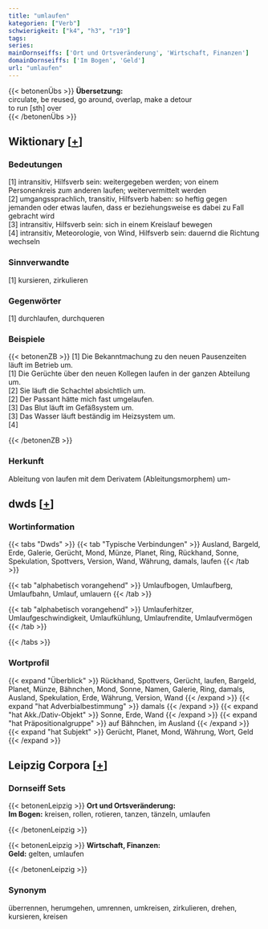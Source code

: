 ```yaml
---
title: "umlaufen"
kategorien: ["Verb"]
schwierigkeit: ["k4", "h3", "r19"]
tags:
series:
mainDornseiffs: ['Ort und Ortsveränderung', 'Wirtschaft, Finanzen']
domainDornseiffs: ['Im Bogen', 'Geld']
url: "umlaufen"
---
```


{{< betonenÜbs >}}
**Übersetzung:**  
circulate, be reused, go around, overlap, make a detour  
to run  [sth] over  
{{< /betonenÜbs >}}

## Wiktionary [[+](https://de.wiktionary.org/wiki/umlaufen)]

### Bedeutungen
[1] intransitiv, Hilfsverb sein: weitergegeben werden; von einem Personenkreis zum anderen laufen; weitervermittelt werden  
[2] umgangssprachlich, transitiv, Hilfsverb haben: so heftig gegen jemanden oder etwas laufen, dass er beziehungsweise es dabei zu Fall gebracht wird  
[3] intransitiv, Hilfsverb sein: sich in einem Kreislauf bewegen  
[4] intransitiv, Meteorologie, von Wind, Hilfsverb sein: dauernd die Richtung wechseln  

### Sinnverwandte
[1] kursieren, zirkulieren  

### Gegenwörter
[1] durchlaufen, durchqueren  

### Beispiele
{{< betonenZB >}}
[1] Die Bekanntmachung zu den neuen Pausenzeiten läuft im Betrieb um.  
[1] Die Gerüchte über den neuen Kollegen laufen in der ganzen Abteilung um.  
[2] Sie läuft die Schachtel  absichtlich um.  
[2] Der Passant hätte mich fast umgelaufen.  
[3] Das Blut läuft im Gefäßsystem um.  
[3] Das Wasser läuft beständig im Heizsystem um.  
[4]  

{{< /betonenZB >}}
### Herkunft
Ableitung von laufen mit dem Derivatem (Ableitungsmorphem) um-  



## dwds [[+](https://www.dwds.de/wb/umlaufen)]

### Wortinformation
{{< tabs "Dwds" >}}
{{< tab "Typische Verbindungen" >}}
Ausland, Bargeld, Erde, Galerie, Gerücht, Mond, Münze, Planet, Ring, Rückhand, Sonne, Spekulation, Spottvers, Version, Wand, Währung, damals, laufen
{{< /tab >}}

{{< tab "alphabetisch vorangehend" >}}
Umlaufbogen, Umlaufberg, Umlaufbahn, Umlauf, umlauern
{{< /tab >}}

{{< tab "alphabetisch vorangehend" >}}
Umlauferhitzer, Umlaufgeschwindigkeit, Umlaufkühlung, Umlaufrendite, Umlaufvermögen
{{< /tab >}}

{{< /tabs >}}

### Wortprofil
{{< expand "Überblick" >}} Rückhand, Spottvers, Gerücht, laufen, Bargeld, Planet, Münze, Bähnchen, Mond, Sonne, Namen, Galerie, Ring, damals, Ausland, Spekulation, Erde, Währung, Version, Wand {{< /expand >}}
{{< expand "hat Adverbialbestimmung" >}} damals {{< /expand >}}
{{< expand "hat Akk./Dativ-Objekt" >}} Sonne, Erde, Wand {{< /expand >}}
{{< expand "hat Präpositionalgruppe" >}} auf Bähnchen, im Ausland {{< /expand >}}
{{< expand "hat Subjekt" >}} Gerücht, Planet, Mond, Währung, Wort, Geld {{< /expand >}}

## Leipzig Corpora [[+](https://corpora.uni-leipzig.de/en/res?word=umlaufen&corpusId=deu_newscrawl-public_2018)]

### Dornseiff Sets
{{< betonenLeipzig >}}
**Ort und Ortsveränderung:**  
**Im Bogen:** kreisen, rollen, rotieren, tanzen, tänzeln, umlaufen  

{{< /betonenLeipzig >}}


{{< betonenLeipzig >}}
**Wirtschaft, Finanzen:**  
**Geld:** gelten, umlaufen  

{{< /betonenLeipzig >}}

### Synonym
überrennen, herumgehen, umrennen, umkreisen, zirkulieren, drehen, kursieren, kreisen

